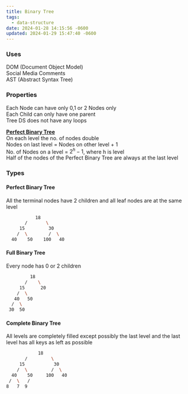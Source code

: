 ```yaml
---
title: Binary Tree
tags:
  - data-structure
date: 2024-01-28 14:15:56 -0600
updated: 2024-01-29 15:47:40 -0600
---
```


### Uses

DOM (Document Object Model)  
Social Media Comments  
AST (Abstract Syntax Tree)

### Properties

Each Node can have only 0,1 or 2 Nodes only  
Each Child can only have one parent  
Tree DS does not have any loops

**<u>Perfect Binary Tree</u>**  
On each level the no. of nodes double  
Nodes on last level = Nodes on other level + 1  
No. of Nodes on a level = $2^h - 1$, where h is level  
Half of the nodes of the Perfect Binary Tree are always at the last level

### Types

#### Perfect Binary Tree
All the terminal nodes have 2 children and all leaf nodes are at the same level

````bash
           18
       /       \  
     15         30  
    /  \        /  \
  40    50    100   40
````

#### Full Binary Tree
Every node has 0 or 2 children

````bash
         18
       /    \   
     15      20    
    /  \       
   40   50   
  /  \
 30  50
````

#### Complete Binary Tree
All levels are completely filled except possibly the last level and the last level has all keys as left as possible

````bash
            18
       /         \  
     15           30  
    /  \         /  \
  40    50     100   40
 /  \   /
8   7  9 
````
